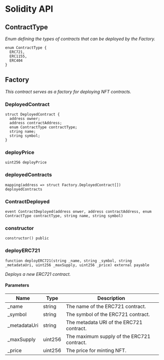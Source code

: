# Solidity API

## ContractType

_Enum defining the types of contracts that can be deployed by the Factory._

```solidity
enum ContractType {
  ERC721,
  ERC1155,
  ERC404
}
```

## Factory

_This contract serves as a factory for deploying NFT contracts._

### DeployedContract

```solidity
struct DeployedContract {
  address owner;
  address contractAddress;
  enum ContractType contractType;
  string name;
  string symbol;
}
```

### deployPrice

```solidity
uint256 deployPrice
```

### deployedContracts

```solidity
mapping(address => struct Factory.DeployedContract[]) deployedContracts
```

### ContractDeployed

```solidity
event ContractDeployed(address onwer, address contractAddress, enum ContractType contractType, string name, string symbol)
```

### constructor

```solidity
constructor() public
```

### deployERC721

```solidity
function deployERC721(string _name, string _symbol, string _metadataUri, uint256 _maxSupply, uint256 _price) external payable
```

_Deploys a new ERC721 contract._

#### Parameters

| Name | Type | Description |
| ---- | ---- | ----------- |
| _name | string | The name of the ERC721 contract. |
| _symbol | string | The symbol of the ERC721 contract. |
| _metadataUri | string | The metadata URI of the ERC721 contract. |
| _maxSupply | uint256 | The maximum supply of the ERC721 contract. |
| _price | uint256 | The price for minting NFT. |

